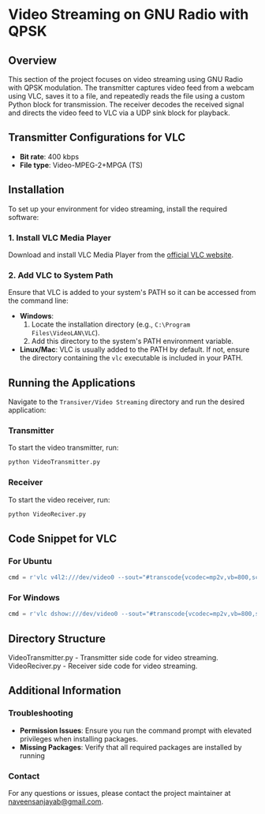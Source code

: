 # Video Streaming on GNU Radio with QPSK

## Overview

This section of the project focuses on video streaming using GNU Radio with QPSK modulation. The transmitter captures video feed from a webcam using VLC, saves it to a file, and repeatedly reads the file using a custom Python block for transmission. The receiver decodes the received signal and directs the video feed to VLC via a UDP sink block for playback.

## Transmitter Configurations for VLC

- **Bit rate**: 400 kbps
- **File type**: Video-MPEG-2+MPGA (TS)

## Installation

To set up your environment for video streaming, install the required software:

### 1. Install VLC Media Player

Download and install VLC Media Player from the [official VLC website](https://www.videolan.org/vlc/).

### 2. Add VLC to System Path

Ensure that VLC is added to your system's PATH so it can be accessed from the command line:
- **Windows**:
  1. Locate the installation directory (e.g., `C:\Program Files\VideoLAN\VLC`).
  2. Add this directory to the system's PATH environment variable.
- **Linux/Mac**:
  VLC is usually added to the PATH by default. If not, ensure the directory containing the `vlc` executable is included in your PATH.


## Running the Applications

Navigate to the `Transiver/Video Streaming` directory and run the desired application:

### Transmitter

To start the video transmitter, run:

```sh
python VideoTransmitter.py
```

### Receiver

To start the video receiver, run:

```sh
python VideoReciver.py
```

## Code Snippet for VLC

### For Ubuntu

```python
cmd = r'vlc v4l2:///dev/video0 --sout="#transcode{vcodec=mp2v,vb=800,scale=0.25,acodec=none,scodec=none}:duplicate{dst=file{dst=./im.ts,no-overwrite},dst=display}" --sout-all --sout-keep'
```

### For Windows

```python
cmd = r'vlc dshow:///dev/video0 --sout="#transcode{vcodec=mp2v,vb=800,scale=1,acodec=none,scodec=none}:duplicate{dst=file{dst=./im.ts,no-overwrite},dst=display}" --sout-all --sout-keep'
```

## Directory Structure

VideoTransmitter.py - Transmitter side code for video streaming.
VideoReciver.py - Receiver side code for video streaming.

## Additional Information

### Troubleshooting

- **Permission Issues**: Ensure you run the command prompt with elevated privileges when installing packages.
- **Missing Packages**: Verify that all required packages are installed by running 

### Contact

For any questions or issues, please contact the project maintainer at [naveensanjayab@gmail.com](naveensanjayab@gmail.com).
